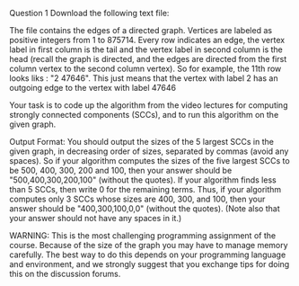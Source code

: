 Question 1
Download the following text file:

The file contains the edges of a directed graph. Vertices are labeled as positive integers from 1 to 875714. Every row indicates an edge, the vertex label in first column is the tail and the vertex label in second column is the head (recall the graph is directed, and the edges are directed from the first column vertex to the second column vertex). So for example, the 11th row looks liks : "2 47646". This just means that the vertex with label 2 has an outgoing edge to the vertex with label 47646

Your task is to code up the algorithm from the video lectures for computing strongly connected components (SCCs), and to run this algorithm on the given graph.

Output Format: You should output the sizes of the 5 largest SCCs in the given graph, in decreasing order of sizes, separated by commas (avoid any spaces). So if your algorithm computes the sizes of the five largest SCCs to be 500, 400, 300, 200 and 100, then your answer should be "500,400,300,200,100" (without the quotes). If your algorithm finds less than 5 SCCs, then write 0 for the remaining terms. Thus, if your algorithm computes only 3 SCCs whose sizes are 400, 300, and 100, then your answer should be "400,300,100,0,0" (without the quotes).  (Note also that your answer should not have any spaces in it.)

WARNING: This is the most challenging programming assignment of the course. Because of the size of the graph you may have to manage memory carefully. The best way to do this depends on your programming language and environment, and we strongly suggest that you exchange tips for doing this on the discussion forums.
